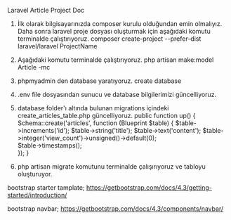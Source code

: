 Laravel Article Project Doc


1. İlk olarak bilgisayarınızda composer kurulu olduğundan emin olmalıyız. 
Daha sonra laravel proje dosyası oluşturmak için aşağıdaki komutu terminalde çalıştırıyoruz.
composer create-project --prefer-dist laravel/laravel ProjectName

2. Aşağıdaki komutu terminalde çalıştırıyoruz.
php artisan make:model Article -mc

3. phpmyadmin den database yaratıyoruz. 
create database 

4. .env file dosyasından sunucu ve database bilgilerimizi güncelliyoruz. 

5. database folder'ı altında bulunan migrations içindeki create_articles_table.php güncelliyoruz.
public function up()
    {
        Schema::create('articles', function (Blueprint $table) {
            $table->increments('id');
            $table->string('title');
            $table->text('content');
            $table->integer('view_count')->unsigned()->default(0);  
            $table->timestamps();    
        });
    }
    
6. php artisan migrate komutunu terminalde çalışırıyoruz ve tabloyu oluşturuyor. 


bootstrap starter tamplate; 
https://getbootstrap.com/docs/4.3/getting-started/introduction/

bootstrap navbar; 
https://getbootstrap.com/docs/4.3/components/navbar/
